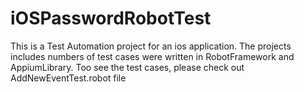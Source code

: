 # iOSPasswordRobotTest
This is a Test Automation project for an ios application. The projects includes numbers of test cases were written in RobotFramework and AppiumLibrary. 
Too see the test cases, please check out AddNewEventTest.robot file
